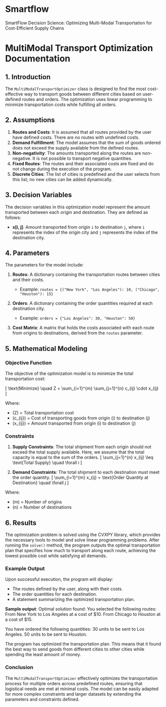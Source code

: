 # Smartflow
SmartFlow Decision Science: Optimizing Multi-Modal Transportation for Cost-Efficient Supply Chains 

# MultiModal Transport Optimization Documentation

## 1. Introduction

The `MultiModalTransportOptimizer` class is designed to find the most cost-effective way to transport goods between different cities based on user-defined routes and orders. The optimization uses linear programming to minimize transportation costs while fulfilling all orders.

## 2. Assumptions

1. **Routes and Costs**: It is assumed that all routes provided by the user have defined costs. There are no routes with undefined costs.
2. **Demand Fulfillment**: The model assumes that the sum of goods ordered does not exceed the supply available from the defined routes.
3. **Non-negativity**: The amounts transported along the routes are non-negative. It is not possible to transport negative quantities.
4. **Fixed Routes**: The routes and their associated costs are fixed and do not change during the execution of the program.
5. **Discrete Cities**: The list of cities is predefined and the user selects from this list; no new cities can be added dynamically.

## 3. Decision Variables

The decision variables in this optimization model represent the amount transported between each origin and destination. They are defined as follows:

- **x[i, j]**: Amount transported from origin `i` to destination `j`, where `i` represents the index of the origin city and `j` represents the index of the destination city.

## 4. Parameters

The parameters for the model include:

1. **Routes**: A dictionary containing the transportation routes between cities and their costs.
   - Example: `routes = {("New York", "Los Angeles"): 10, ("Chicago", "Houston"): 15}`

2. **Orders**: A dictionary containing the order quantities required at each destination city.
   - Example: `orders = {"Los Angeles": 30, "Houston": 50}`

3. **Cost Matrix**: A matrix that holds the costs associated with each route from origins to destinations, derived from the `routes` parameter.

## 5. Mathematical Modeling

### Objective Function

The objective of the optimization model is to minimize the total transportation cost:

\[
\text{Minimize} \quad Z = \sum_{i=1}^{m} \sum_{j=1}^{n} c_{ij} \cdot x_{ij}
\]

Where:
- \(Z\) = Total transportation cost
- \(c_{ij}\) = Cost of transporting goods from origin \(i\) to destination \(j\)
- \(x_{ij}\) = Amount transported from origin \(i\) to destination \(j\)

### Constraints

1. **Supply Constraints**: The total shipment from each origin should not exceed the total supply available. Here, we assume that the total capacity is equal to the sum of the orders.
   \[
   \sum_{j=1}^{n} x_{ij} \leq \text{Total Supply} \quad \forall i
   \]

2. **Demand Constraints**: The total shipment to each destination must meet the order quantity.
   \[
   \sum_{i=1}^{m} x_{ij} = \text{Order Quantity at Destination} \quad \forall j
   \]

Where:
- \(m\) = Number of origins
- \(n\) = Number of destinations

## 6. Results

The optimization problem is solved using the CVXPY library, which provides the necessary tools to model and solve linear programming problems. After running the `solve()` method, the program outputs the optimal transportation plan that specifies how much to transport along each route, achieving the lowest possible cost while satisfying all demands.

### Example Output

Upon successful execution, the program will display:

- The routes defined by the user, along with their costs.
- The order quantities for each destination.
- A statement summarizing the optimized transportation plan.

**Sample output**:
Optimal solution found: You selected the following routes: From New York to Los Angeles at a cost of $10. From Chicago to Houston at a cost of $15.

You have ordered the following quantities: 30 units to be sent to Los Angeles. 50 units to be sent to Houston.

The program has optimized the transportation plan. This means that it found the best way to send goods from different cities to other cities while spending the least amount of money.


### Conclusion

The `MultiModalTransportOptimizer` effectively optimizes the transportation process for multiple orders across predefined routes, ensuring that logistical needs are met at minimal costs. The model can be easily adapted for more complex constraints and larger datasets by extending the parameters and constraints defined.
